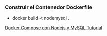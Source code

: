 ### Construir el Contenedor Dockerfile
- docker build -t nodemysql .

[Docker Compose con Nodejs y MySQL Tutorial](https://www.youtube.com/watch?v=Aj8E-Vhs1VM)